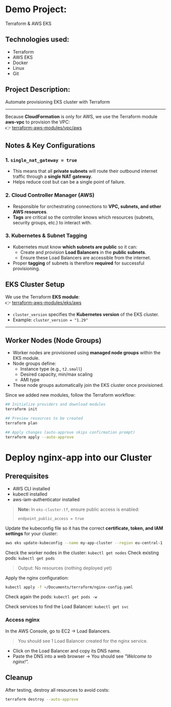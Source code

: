 # Demo Project:
Terraform & AWS EKS

## Technologies used:
- Terraform
- AWS EKS
- Docker
- Linux
- Git

## Project Description:
Automate provisioning EKS cluster with Terraform

--- 

Because **CloudFormation** is only for AWS, we use the Terraform module **aws-vpc** to provision the VPC:  
👉 [terraform-aws-modules/vpc/aws](https://registry.terraform.io/modules/terraform-aws-modules/vpc/aws/latest?tab=inputs)

## Notes & Key Configurations

### 1. `single_nat_gateway = true`
- This means that all **private subnets** will route their outbound internet traffic through a **single NAT gateway**.  
- Helps reduce cost but can be a single point of failure.

### 2. Cloud Controller Manager (AWS)
- Responsible for orchestrating connections to **VPC, subnets, and other AWS resources**.  
- **Tags** are critical so the controller knows which resources (subnets, security groups, etc.) to interact with.

### 3. Kubernetes & Subnet Tagging
- Kubernetes must know **which subnets are public** so it can:
  - Create and provision **Load Balancers** in the **public subnets**.  
  - Ensure these Load Balancers are accessible from the internet.  
- Proper **tagging** of subnets is therefore **required** for successful provisioning.

## EKS Cluster Setup

We use the Terraform **EKS module**:  
👉 [terraform-aws-modules/eks/aws](https://registry.terraform.io/modules/terraform-aws-modules/eks/aws/latest)

- `cluster_version` specifies the **Kubernetes version** of the EKS cluster.  
- Example: `cluster_version = "1.29"`

---

## Worker Nodes (Node Groups)

- Worker nodes are provisioned using **managed node groups** within the EKS module.  
- Node groups define:
  - Instance type (e.g., `t2.small`)  
  - Desired capacity, min/max scaling  
  - AMI type 
- These node groups automatically join the EKS cluster once provisioned.

Since we added new modules, follow the Terraform workflow:

```bash
## Initialize providers and download modules
terraform init

## Preview resources to be created
terraform plan

## Apply changes (auto-approve skips confirmation prompt)
terraform apply --auto-approve
```

# Deploy nginx-app into our Cluster

## Prerequisites
- AWS CLI installed
- kubectl installed
- aws-iam-authenticator installed

> **Note:** In `eks-cluster.tf`, ensure public access is enabled:  
> ```hcl
> endpoint_public_access = true
> ```

Update the kubeconfig file so it has the correct **certificate, token, and IAM settings** for your cluster:

```bash
aws eks update-kubeconfig --name my-app-cluster --region eu-central-1
```

Check the worker nodes in the cluster: `kubectl get nodes`
Check existing pods: `kubectl get pods`
> Output: No resources (nothing deployed yet)

Apply the nginx configuration:
```bash
kubectl apply -f ~/Documents/terraform/nginx-config.yaml
```

Check again the pods: `kubectl get pods -w`

Check services to find the Load Balancer: `kubectl get svc`

### Access nginx

In the AWS Console, go to EC2 → Load Balancers.
> You should see 1 Load Balancer created for the nginx service.
- Click on the Load Balancer and copy its DNS name.
- Paste the DNS into a web browser → You should see *"Welcome to nginx!".*

## Cleanup

After testing, destroy all resources to avoid costs:
```bash
terraform destroy --auto-approve
```

